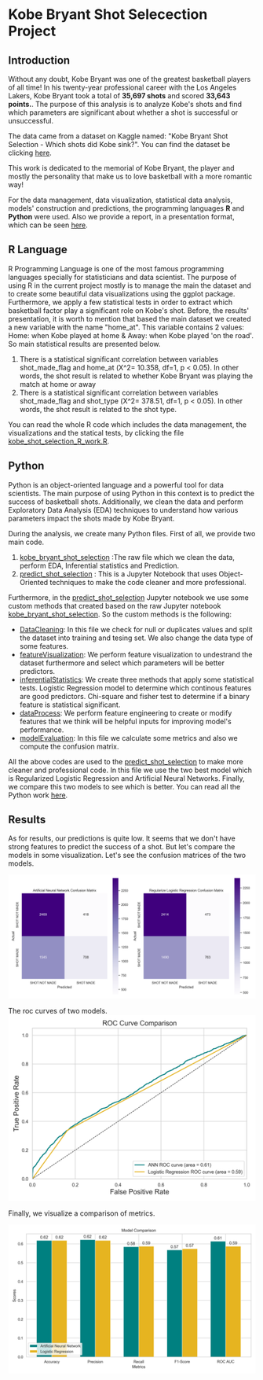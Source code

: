 # Kobe Bryant Shot Selecection Project

## Introduction

Without any doubt, Kobe Bryant was one of the greatest basketball players of all time! In his twenty-year professional career with the Los Angeles Lakers, Kobe Bryant took a total of **35,697 shots** and scored **33,643 points.**. The purpose of this analysis is to analyze Kobe's shots and find which parameters are significant about whether a shot is successful or unsuccessful.

The data came from a dataset on Kaggle named: "Kobe Bryant Shot Selection - Which shots did Kobe sink?". You can find the dataset be clicking [here](https://www.kaggle.com/competitions/kobe-bryant-shot-selection).

This work is dedicated to the memorial of Kobe Bryant, the player and mostly the personality that make us to love basketball with a more romantic way!

For the data management, data visualization, statistical data analysis, models' construction and predictions, the programming languages **R** and **Python** were used. Also we provide a report, in a presentation format, which can be seen [here](https://github.com/geolamprou/Kobe-Bryant-Shot-Selection-Project/blob/main/Presentation/kobe_project_presentation.pdf).

## R Language
R Programming Language is one of the most famous programming languages specially for statisticians and data scientist. The purpose of using R in the current project mostly is to manage the main the dataset and to create some beautiful data visualizations using the ggplot package. Furthermore, we apply a few statistical tests in order to extract which basketball factor play a significant role on Kobe's shot. 
Before, the results' presentation, it is worth to mention that based the main dataset we created a new variable with the name "home_at". This variable contains 2 values: Home: when Kobe played at home & Away: when Kobe played 'on the road'. So main statistical results are presented below.
1. There is a statistical significant correlation between variables shot_made_flag and home_at (Χ^2= 10.358, df=1, p < 0.05). In other words, the shot result is related to whether Kobe Bryant was playing the match at home or away 
2. There is a statistical significant correlation between variables shot_made_flag and shot_type (Χ^2= 378.51, df=1, p < 0.05). In other words, the shot result is related to the shot type.

You can read the whole R code which includes the data management, the visualizations and the statical tests, by clicking the file [kobe_shot_selection_R_work.R](https://github.com/geolamprou/Kobe-Bryant-Shot-Selection-Project/blob/main/R/kobe_shot_selection_R_work.R).  

## Python
Python is an object-oriented language and a powerful tool for data scientists. The main purpose of using Python in this context is to predict the success of basketball shots. Additionally, we clean the data and perform Exploratory Data Analysis (EDA) techniques to understand how various parameters impact the shots made by Kobe Bryant.

During the analysis, we create many Python files. First of all, we provide two main code.

1. [kobe_bryant_shot_selection]() :The raw file which we clean the data, perform EDA, Inferential statistics and Prediction.
2. [predict_shot_selection]() : This is a Jupyter Notebook that uses Object-Oriented techniques to make the code cleaner and more professional. 

Furthermore, in the [predict_shot_selection]() Jupyter notebook we use some custom methods that created based on the raw Jupyter notebook [kobe_bryant_shot_selection](). So the custom methods is the following:

- [DataCleaning](): In this file we check for null or duplicates values and split the dataset into training and tesing set. We also change the data type of some features.
- [featureVisualization](): We perform feature visualization to undestrand the dataset furthermore and select which parameters will be better predictors.
- [inferentialStatistics](): We create three methods that apply some statistical tests. Logistic Regression model to determine which continous features are good predictors. Chi-square and fisher test to determine if a binary feature is statistical significant. 
- [dataProcess](): We perform feature engineering to create or modify features that we think will be helpful inputs for improving model's performance.
- [modelEvaluation](): In this file we calculate some metrics and also we compute the confusion matrix.


All the above codes are used to the [predict_shot_selection]() to make more cleaner and professional code. In this file we use the two best model which is Regularized Logistic Regression and Artificial Neural Networks. Finally, we compare this two models to see which is better. You can read all the Python work [here]().

## Results

As for results, our predictions is quite low. It seems that we don't have strong features to predict the success of a shot. But let's compare the models in some visualization.
Let's see the confusion matrices of the two models.

![Poll Mockup](./images/confusion_matrices2.png)


The roc curves of two models.
![Poll Mockup](./images/roc_curves_comparison.png)

Finally, we visualize a comparison of metrics.

![Poll Mockup](./images/metrics_comparison.png)
